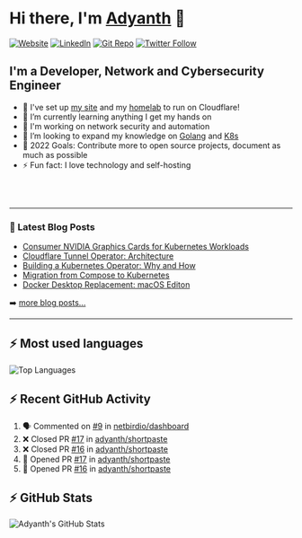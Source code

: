 # Hi there, I'm [Adyanth][website] 👋

[![Website](https://img.shields.io/website?label=adyanth.dev&style=for-the-badge&url=https%3A%2F%2Fadyanth.dev)](https://adyanth.dev)
[![LinkedIn](https://img.shields.io/badge/LinkedIn-adyanth--h-blue?style=for-the-badge)](https://www.linkedin.com/in/adyanth-h/)
[![Git Repo](https://img.shields.io/badge/Git%20Repo-git.adyanth.site-green?style=for-the-badge)](https://git.adyanth.site/adyanth)
[![Twitter Follow](https://img.shields.io/twitter/follow/Adyanth_H?color=1DA1F2&logo=twitter&style=for-the-badge)](https://twitter.com/intent/follow?original_referer=https%3A%2F%2Fgithub.com%2FAdyanth_H&screen_name=Adyanth_H)

## I'm a Developer, Network and Cybersecurity Engineer

- 🔭 I've set up [my site][website] and my [homelab](https://adyanth.site/series/homelab/) to run on Cloudflare!
- 🌱 I’m currently learning anything I get my hands on
- 🏢 I'm working on network security and automation
- 👯 I’m looking to expand my knowledge on [Golang](https://adyanth.site/tags/golang/) and [K8s](https://adyanth.site/tags/kubernetes/)
- 🥅 2022 Goals: Contribute more to open source projects, document as much as possible
- ⚡ Fun fact: I love technology and self-hosting

<!-- ### Languages and Tools -->

<br />
<br />

---

### 📕 Latest Blog Posts

<!-- BLOG-POST-LIST:START -->
- [Consumer NVIDIA Graphics Cards for Kubernetes Workloads](https://adyanth.site/posts/migration-compose-k8s/nvidia-graphics-kubernetes/)
- [Cloudflare Tunnel Operator: Architecture](https://adyanth.site/posts/migration-compose-k8s/cloudflare-tunnel-operator-architecture/)
- [Building a Kubernetes Operator: Why and How](https://adyanth.site/posts/migration-compose-k8s/building-k8s-operator/)
- [Migration from Compose to Kubernetes](https://adyanth.site/posts/migration-compose-k8s/preface/)
- [Docker Desktop Replacement: macOS Editon](https://adyanth.site/posts/docker-desktop-replacement-macos/)
<!-- BLOG-POST-LIST:END -->

➡️ [more blog posts...](https://adyanth.dev/archives/)

---

## :zap: Most used languages

![Top Languages](https://github-readme-stats.vercel.app/api/top-langs/?username=adyanth&hide=javascript&count_private=true&theme=dark)

## :zap: Recent GitHub Activity
  
<!--START_SECTION:activity-->
1. 🗣 Commented on [#9](https://github.com/netbirdio/dashboard/issues/9) in [netbirdio/dashboard](https://github.com/netbirdio/dashboard)
2. ❌ Closed PR [#17](https://github.com/adyanth/shortpaste/pull/17) in [adyanth/shortpaste](https://github.com/adyanth/shortpaste)
3. ❌ Closed PR [#16](https://github.com/adyanth/shortpaste/pull/16) in [adyanth/shortpaste](https://github.com/adyanth/shortpaste)
4. 💪 Opened PR [#17](https://github.com/adyanth/shortpaste/pull/17) in [adyanth/shortpaste](https://github.com/adyanth/shortpaste)
5. 💪 Opened PR [#16](https://github.com/adyanth/shortpaste/pull/16) in [adyanth/shortpaste](https://github.com/adyanth/shortpaste)
<!--END_SECTION:activity-->

</details>

## :zap: GitHub Stats

![Adyanth's GitHub Stats](https://github-readme-stats.vercel.app/api?username=adyanth&show_icons=true&hide_border=true&count_private=true&theme=dark)

[website]: https://adyanth.dev/
[twitter]: https://twitter.com/Adyanth_H
[linkedin]: https://linkedin.com/in/adyanth-h/
